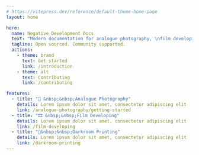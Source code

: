 ```yaml
---
# https://vitepress.dev/reference/default-theme-home-page
layout: home

hero:
  name: Negative Development Docs
  text: "Modern documentation for analogue photography, \nfilm developing and \ndarkroom printing processes."
  tagline: Open sourced. Community supported. 
  actions:
    - theme: brand
      text: Get started
      link: /introduction
    - theme: alt
      text: Contributing
      link: /contributing

features:
  - title: "📸 &nbsp;&nbsp;Analogue Photography"
    details: Lorem ipsum dolor sit amet, consectetur adipiscing elit
    link: /analogue-photography/getting-started
  - title: "🎞️ &nbsp;&nbsp;Film Developing"
    details: Lorem ipsum dolor sit amet, consectetur adipiscing elit
    link: /film-developing
  - title: "🚨&nbsp;&nbsp;Darkroom Printing"
    details: Lorem ipsum dolor sit amet, consectetur adipiscing elit
    link: /darkroom-printing
---
```



